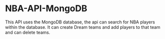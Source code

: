 # NBA-API-MongoDB
This API uses the MongoDB database, the api can search for NBA players within the database. It can create Dream teams and add players to that team and can delete teams.
